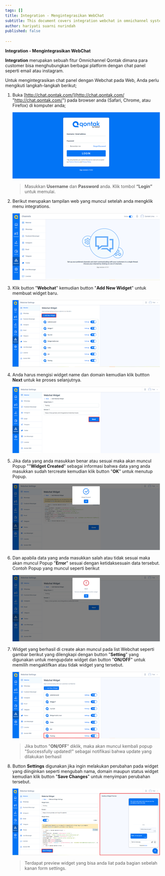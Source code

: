 ```yaml
---
tags: []
title: Integration - Mengintegrasikan WebChat
subtitle: This document covers integration webchat in omnichannel system
author: hariyati suarni nurindah
published: false

---
```

**Integration - Mengintegrasikan WebChat**

**Integration** merupakan sebuah fitur Omnichannel Qontak dimana para customer bisa menghubungkan berbagai platform dengan chat panel seperti email atau instagram.

Untuk mengintegrasikan chat panel dengan Webchat pada Web, Anda perlu mengikuti langkah-langkah berikut;

1. Buka [http://chat.qontak.com/](http://chat.qontak.com/ "http://chat.qontak.com/") pada browser anda (Safari, Chrome, atau Firefox) di komputer anda;

   ![](/uploads/login-qontak-c.png)

   > Masukkan **Username** dan **Password** anda. Klik tombol **“Login”** untuk memulai.
2. Berikut merupakan tampilan web yang muncul setelah anda mengklik menu integrations.

   ![](/uploads/integrasi.PNG)
3. Klik button "**Webchat**" kemudian button "**Add New Widget**" untuk membuat widget baru.

   ![](/uploads/webchat7.PNG)
4. Anda harus mengisi widget name dan domain kemudian klik buttton **Next** untuk ke proses selanjutnya.

   ![](/uploads/webchat1.PNG)
5. Jika data yang anda masukkan benar atau sesuai maka akan muncul Popup ""**Widget Created**" sebagai informasi bahwa data yang anda masukkan sudah tercreate kemudian klik button "**OK**" untuk menutup Popup.

   ![](/uploads/webchat3.PNG)
6. Dan apabila data yang anda masukkan salah atau tidak sesuai maka akan muncul Popup "**Error**" sesuai dengan ketidaksesuain data tersebut. Contoh Popup yang muncul seperti berikut

   ![](/uploads/webchat2.PNG)
7. Widget yang berhasil di create akan muncul pada list  Webchat seperti gambar berikut yang dilengkapi dengan button "**Setting**" yang digunakan untuk mengupdate widget dan button "**ON/OFF**" untuk memilih mengaktifkan atau tidak widget yang tersebut.

   ![](/uploads/webchat5.PNG)

   > Jika button "**ON/OFF**" diklik, maka akan muncul kembali popup "Successfully updated!"  sebagai notifikasi bahwa update yang dilakukan berhasil
8. Button **Settings** digunakan jika ingin melakukan perubahan pada widget yang diinginkan seperti mengubah nama, domain maupun status widget kemudian klik button "**Save Changes**" untuk menyimpan perubahan tersebut.

   ![](/uploads/webchat6.PNG)

   > Terdapat preview widget yang bisa anda liat pada bagian sebelah kanan form settings.